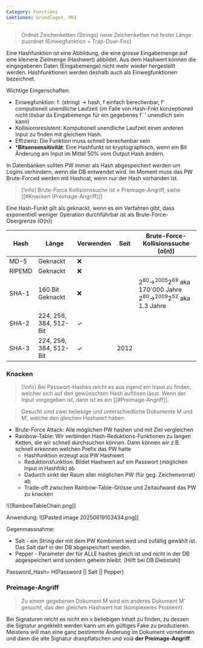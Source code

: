 ```yaml
---
Category: Functions
Lektionen: Grundlagen, PKI
---
```


> Ordnet Zeichenketten (Strings) neue Zeichenketten mit fester Länge zuordnet (Einwegfunktion = Trap-Door-Fnc)

Eine Hashfunktion ist eine Abbildung, die eine grosse Eingabemenge auf eine kleinere Zielmenge (Hashwert) abbildet. Aus dem Hashwert können die eingegebenen Daten (Eingabemenge) nicht mehr wieder hergestellt werden. Hashfunktionen werden deshalb auch als Einwegfunktionen bezeichnet.

Wichtige Eingenschaften:
* Einwegfunktion: f: (string) -> hash, f einfach berechenbar, f' computionell unendliche Laufzeit (im Falle von Hash-Fnkt konzeptionell nicht lösbar da Eingabemenge für ein gegebenes f¨' unendlich sein kann)
* Kollisionsresistent: Komputionell unendliche Laufzeit einen anderen Input zu finden mit gleichem Hash.
* Effizienz: Die Funktion muss schnell berechenbar sein
* ***Bitsensensitivität**: Eine Hashfunkt ist kryptographisch, wenn ein Bit Änderung am Input im Mittel 50% vom Output Hash ändern. 

In Datenbanken sollten PW immer als Hash abgespeichert werden um Logins verhindern, wenn die DB entwendet wird. Im Moment muss das PW Brute-Forced werden mit Hashcat, wenn nur der Hash vorhanden ist.

> [!info]
> Brute-Force Kollisionssuche ist $\neq$ Preimage-Angriff, siehe [[#Knacken (Preimage-Angriff)]]

Eine Hash-Funkt gilt als geknackt, wenn es ein Verfahren gibt, dass exponentiell weniger Operation durchführbar ist als Brute-Force-Obergrenze (O(n))

| Hash   | Länge                  | Verwenden | Seit | Brute-Force-Kollisionssuche (o(n))                                                                               |
| ------ | ---------------------- | --------- | ---- | ---------------------------------------------------------------------------------------------------------------- |
| MD-5   | Geknackt               | ❌         |      |                                                                                                                  |
| RIPEMD | Geknackt               | ❌         |      |                                                                                                                  |
| SHA-1  | 160 Bit Geknackt       | ❌         |      | $2^{80} \longrightarrow^{2005} 2^{69}$ aka 170'000 Jahre<br>$2^{80} \longrightarrow^{2009} 2^{52}$ aka 1.3 Jahre |
| SHA-2  | 224, 256, 384, 512-Bit | ✓         |      |                                                                                                                  |
| SHA-3  | 224, 256, 384, 512-Bit | ✓         | 2012 |                                                                                                                  |

### Knacken
> [!info]
> Bei Passwort-Hashes reicht es aus irgend ein Input zu finden, welcher sich auf den gewünschten Hash auflösen lässt. Wenn der Input vorgegeben ist, dann ist es ein [[#Preimage-Angriff]]. 

>Gesucht sind zwei beliebige und unterschiedliche Dokumente M und M’, welche den gleichen Hashwert haben.

* Brute-Force Attack: Alle möglichen PW hashen und mit Ziel vergleichen
* Rainbow-Table: Wir verbinden Hash-Reduktions-Funktionen zu langen Ketten, die wir schnell durchsuchen können. Dann können wir z.B. schnell erkennen welchen Prefix das PW hatte
	* Hashfunktion erzeugt aus PW Hashwert
	* Reduktionsfunktion: Bildet Hashwert auf ein Passwort (möglichen Input in Hashfnk) ab
	* Dadurch sinkt der Raum aller möglichen PW (für geg. Zeichenvorrat) ab
	* Trade-off zwischen Rainbow-Table-Grösse und Zeitaufwand das PW zu knacken

![[RainbowTableChain.png]]

Anwendung:
![[Pasted image 20250619103434.png]]

Gegenmassnahme:
* Salt - ein String der mit dem PW Kombiniert wird und zufällig gewählt ist. Das Salt darf in der DB abgespeichert werden.
* Pepper - Parameter der für ALLE hashes gleich ist und *nicht* in der DB abgespeichert wird sondern geheim bleibt. (Hilft bei DB Diebstahl)

Password_Hash= H(Password || Salt || Pepper)

### Preimage-Angriff

> Zu einem gegebenen Dokument M wird ein anderes Dokument M’ gesucht, das den gleichen Hashwert hat (komplexeres Problem!).

Bei Signaturen reicht es nicht ein x beliebigen Inhalt zu finden, zu dessen die Signatur angeklebt werden kann um ein gültiges Fake zu produzieren. Meistens will man eine ganz bestimmte Änderung im Dokument vornehmen und dann die alte Signatur dranpflatschen und voià **der Preimage-Angriff**.

